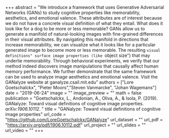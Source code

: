 +++
abstract = "We introduce a framework that uses Generative Adversarial Networks (GANs) to study cognitive properties like memorability, aesthetics, and emotional valence. These attributes are of interest because we do not have a concrete visual definition of what they entail. What does it look like for a dog to be more or less memorable? GANs allow us to generate a manifold of natural-looking images with fine-grained differences in their visual attributes. By navigating this manifold in directions that increase memorability, we can visualize what it looks like for a particular generated image to become more or less memorable. The resulting ``visual definitions" surface image properties (like ``object size") that may underlie memorability. Through behavioral experiments, we verify that our method indeed discovers image manipulations that causally affect human memory performance. We further demonstrate that the same framework can be used to analyze image aesthetics and emotional valence. Visit the GANalyze website at ganalyze.csail.mit.edu"
authors = ["Lore Goetschalckx", "Pieter Moors","Steven Vanmarcke", "Johan Wagemans"]
date = "2019-06-24"
image = ""
image_preview = ""
math = false
publication = "Goetschalckx, L., Andonian, A., Oliva, A., & Isola, P. (2019). GANalyze: Toward visual definitions of cognitive image properties. *arXiv:1906.10112*. "
title = "GANalyze: Toward visual definitions of cognitive image properties"
url_code = "https://github.com/LoreGoetschalckx/GANalyze"
url_dataset = ""
url_pdf = "https://arxiv.org/pdf/1906.10112.pdf"
url_project = ""
url_slides = ""
url_video = ""
+++